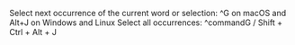 Select next occurrence of the current word or selection: ^G on macOS and Alt+J on Windows and Linux
Select all occurrences: ^commandG / Shift + Ctrl + Alt + J